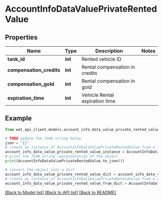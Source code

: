 # AccountInfoDataValuePrivateRentedValue


## Properties

Name | Type | Description | Notes
------------ | ------------- | ------------- | -------------
**tank_id** | **int** | Rented vehicle ID | 
**compensation_credits** | **int** | Rental compensation in credits | 
**compensation_gold** | **int** | Rental compensation in gold | 
**expiration_time** | **int** | Vehicle Rental expiration time | 

## Example

```python
from wot_api_client.models.account_info_data_value_private_rented_value import AccountInfoDataValuePrivateRentedValue

# TODO update the JSON string below
json = "{}"
# create an instance of AccountInfoDataValuePrivateRentedValue from a JSON string
account_info_data_value_private_rented_value_instance = AccountInfoDataValuePrivateRentedValue.from_json(json)
# print the JSON string representation of the object
print(AccountInfoDataValuePrivateRentedValue.to_json())

# convert the object into a dict
account_info_data_value_private_rented_value_dict = account_info_data_value_private_rented_value_instance.to_dict()
# create an instance of AccountInfoDataValuePrivateRentedValue from a dict
account_info_data_value_private_rented_value_from_dict = AccountInfoDataValuePrivateRentedValue.from_dict(account_info_data_value_private_rented_value_dict)
```
[[Back to Model list]](../README.md#documentation-for-models) [[Back to API list]](../README.md#documentation-for-api-endpoints) [[Back to README]](../README.md)


